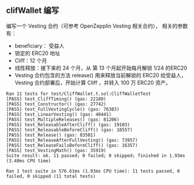 <!--
 * @Author: Mr.Car
 * @Date: 2025-07-30 20:59:26
-->
## clifWallet 编写

编写一个 Vesting 合约（可参考 OpenZepplin Vesting 相关合约）， 相关的参数有：

- beneficiary： 受益人
- 锁定的 ERC20 地址
- Cliff：12 个月
- 线性释放：接下来的 24 个月，从 第 13 个月起开始每月解锁 1/24 的ERC20
- Vesting 合约包含的方法 release() 用来释放当前解锁的 ERC20 给受益人，Vesting 合约部署后，开始计算 Cliff ，并转入 100 万 ERC20 资产。


```Shell
Ran 11 tests for test/CliffWallet.t.sol:CliffWalletTest
[PASS] test_CliffTiming() (gas: 22180)
[PASS] test_Constructor() (gas: 27742)
[PASS] test_FullVestingCycle() (gas: 76383)
[PASS] test_LinearVesting() (gas: 40441)
[PASS] test_MultipleReleases() (gas: 81206)
[PASS] test_ReleasableAfterCliff() (gas: 19103)
[PASS] test_ReleasableBeforeCliff() (gas: 18557)
[PASS] test_Release() (gas: 83501)
[PASS] test_ReleaseAfterFullVesting() (gas: 73957)
[PASS] test_ReleaseFailsBeforeCliff() (gas: 16357)
[PASS] test_VestingMath() (gas: 35919)
Suite result: ok. 11 passed; 0 failed; 0 skipped; finished in 1.93ms (3.40ms CPU time)

Ran 1 test suite in 576.61ms (1.93ms CPU time): 11 tests passed, 0 failed, 0 skipped (11 total tests)
```